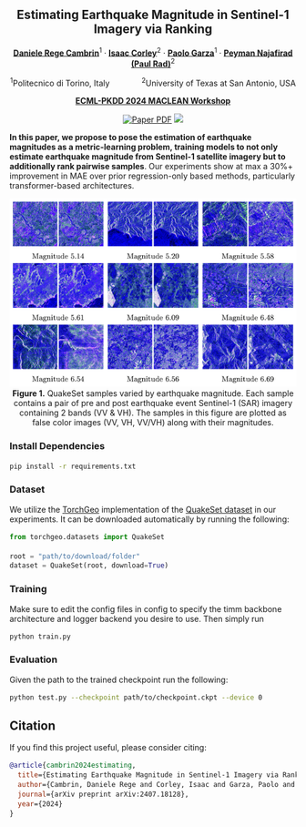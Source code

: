 <div align="center">
<h2>Estimating Earthquake Magnitude in Sentinel-1 Imagery via Ranking</h2>

[**Daniele Rege Cambrin**](https://darthreca.github.io/)<sup>1</sup> · [**Isaac Corley**](https://isaacc.dev/)<sup>2</sup> · [**Paolo Garza**](https://dbdmg.polito.it/dbdmg_web/people/paolo-garza/)<sup>1</sup> · [**Peyman Najafirad (Paul Rad)**](https://scholar.google.com/citations?user=uoCn8c8AAAAJ&hl=en)<sup>2</sup>

<sup>1</sup>Politecnico di Torino, Italy&emsp;&emsp;&emsp;&emsp;<sup>2</sup>University of Texas at San Antonio, USA

**[ECML-PKDD 2024 MACLEAN Workshop](https://sites.google.com/view/maclean24/home)**

<a href="https://arxiv.org/abs/2407.18128"><img src='https://img.shields.io/badge/arXiv-Earthquake%20Monitoring%20by%20Ranking-red' alt='Paper PDF'></a>
<a href='https://huggingface.co/datasets/DarthReca/quakeset'><img src='https://img.shields.io/badge/%F0%9F%A4%97%20Hugging%20Face-QuakeSet%20Dataset-yellow'></a>
</div>

**In this paper, we propose to pose the estimation of earthquake magnitudes as a metric-learning problem, training models to not only estimate earthquake magnitude from Sentinel-1 satellite imagery but to additionally rank pairwise samples**. Our experiments show at max a 30%+ improvement in MAE over prior regression-only based methods, particularly transformer-based architectures.


<p align="center">
    <img src="./assets/samples.png" width="800"/><br/>
    <b>Figure 1.</b> QuakeSet samples varied by earthquake magnitude. Each sample contains a pair of pre and post earthquake event Sentinel-1 (SAR) imagery containing 2 bands (VV & VH). The samples in this figure are plotted as false color images (VV, VH, VV/VH) along with their magnitudes.
</p>

### Install Dependencies

```bash
pip install -r requirements.txt
```

### Dataset

We utilize the [TorchGeo](https://github.com/microsoft/torchgeo) implementation of the [QuakeSet dataset](https://arxiv.org/abs/2403.18116) in our experiments. It can be downloaded automatically by running the following:

```python
from torchgeo.datasets import QuakeSet

root = "path/to/download/folder"
dataset = QuakeSet(root, download=True)
```

### Training

Make sure to edit the config files in config to specify the timm backbone architecture and logger backend you desire to use. Then simply run

```bash
python train.py
```

### Evaluation

Given the path to the trained checkpoint run the following:

```bash
python test.py --checkpoint path/to/checkpoint.ckpt --device 0
```

## Citation

If you find this project useful, please consider citing:

```bibtex
@article{cambrin2024estimating,
  title={Estimating Earthquake Magnitude in Sentinel-1 Imagery via Ranking},
  author={Cambrin, Daniele Rege and Corley, Isaac and Garza, Paolo and Najafirad, Peyman},
  journal={arXiv preprint arXiv:2407.18128},
  year={2024}
}
```
